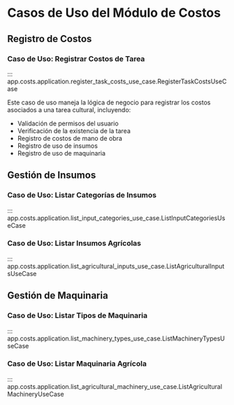 # Casos de Uso del Módulo de Costos

## Registro de Costos

### Caso de Uso: Registrar Costos de Tarea

::: app.costs.application.register_task_costs_use_case.RegisterTaskCostsUseCase

Este caso de uso maneja la lógica de negocio para registrar los costos asociados a una tarea cultural, incluyendo:

- Validación de permisos del usuario
- Verificación de la existencia de la tarea
- Registro de costos de mano de obra
- Registro de uso de insumos
- Registro de uso de maquinaria

## Gestión de Insumos

### Caso de Uso: Listar Categorías de Insumos

::: app.costs.application.list_input_categories_use_case.ListInputCategoriesUseCase

### Caso de Uso: Listar Insumos Agrícolas

::: app.costs.application.list_agricultural_inputs_use_case.ListAgriculturalInputsUseCase

## Gestión de Maquinaria

### Caso de Uso: Listar Tipos de Maquinaria

::: app.costs.application.list_machinery_types_use_case.ListMachineryTypesUseCase

### Caso de Uso: Listar Maquinaria Agrícola

::: app.costs.application.list_agricultural_machinery_use_case.ListAgriculturalMachineryUseCase
